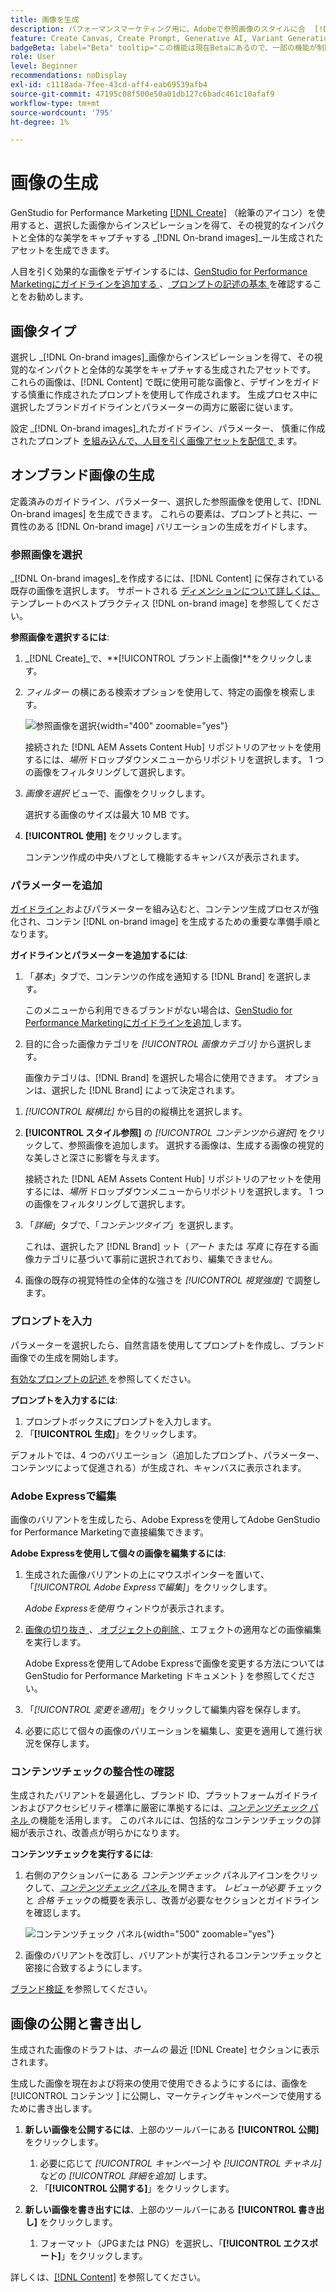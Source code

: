 ```yaml
---
title: 画像を生成
description: パフォーマンスマーケティング用に、Adobeで参照画像のスタイルに合  [!DNL GenStudio]  た画像を作成します。
feature: Create Canvas, Create Prompt, Generative AI, Variant Generation, Content Generation
badgeBeta: label="Beta" tooltip="この機能は現在Betaにあるので、一部の機能が制限されるか、変更される可能性があります。"
role: User
level: Beginner
recommendations: noDisplay
exl-id: c1118ada-7fee-43cd-aff4-eab69539afb4
source-git-commit: 47195c08f500e50a01db127c6badc461c10afaf9
workflow-type: tm+mt
source-wordcount: '795'
ht-degree: 1%

---
```


# 画像の生成

GenStudio for Performance Marketing [[!DNL Create]](/help/user-guide/create/overview.md) （絵筆のアイコン）を使用すると、選択した画像からインスピレーションを得て、その視覚的なインパクトと全体的な美学をキャプチャする _[!DNL On-brand images]_ール生成されたアセットを生成できます。<!-- [two types of images](#image-types) using GenStudio for Performance Marketing [[!DNL Create]](/help/user-guide/create/overview.md) (paintbrush icon)—_[!DNL On-brand images]_ and _[!DNL Similar images]_. -->

人目を引く効果的な画像をデザインするには、[GenStudio for Performance Marketingにガイドラインを追加する ](/help/user-guide/guidelines/add-guidelines.md)、[ プロンプトの記述の基本 ](/help/user-guide/effective-prompts.md) を確認することをお勧めします。

## 画像タイプ

選択し _[!DNL On-brand images]_画像からインスピレーションを得て、その視覚的なインパクトと全体的な美学をキャプチャする生成されたアセットです。 これらの画像は、[!DNL Content] で既に使用可能な画像と、デザインをガイドする慎重に作成されたプロンプトを使用して作成されます。 生成プロセス中に選択したブランドガイドラインとパラメーターの両方に厳密に従います。

設定 _[!DNL On-brand images]_れたガイドライン、パラメーター、<!-- and _[!DNL Similar images]_ --> 慎重に作成されたプロンプト [ を組み込んで、人目を引く画像アセットを配信で ](/help/user-guide/effective-prompts.md) ます。

<!-- * _[!DNL Similar images]_—Image assets created with strong similarity to an existing selected image available in [!DNL Content]. When generating similar images, GenStudio for Performance Marketing redesigns the selected image, giving slight variations on the content to provide variety and nuance. -->

## オンブランド画像の生成

定義済みのガイドライン、パラメーター、選択した参照画像を使用して、[!DNL On-brand images] を生成できます。 これらの要素は、プロンプトと共に、一貫性のある [!DNL On-brand image] バリエーションの生成をガイドします。

### 参照画像を選択

_[!DNL On-brand images]_を作成するには、[!DNL Content] に保存されている既存の画像を選択します。 サポートされる [ ディメンションについて詳しくは、](/help/user-guide/content/best-practices-for-templates.md#follow-channel-specific-template-guidelines) テンプレートのベストプラクティス [!DNL on-brand image] を参照してください。

**参照画像を選択するには**:

1. _[!DNL Create]_で、**[!UICONTROL ブランド上画像]**をクリックします。
1. _フィルター_ の横にある検索オプションを使用して、特定の画像を検索します。

   ![ 参照画像を選択 ](/help/assets/select-img.png){width="400" zoomable="yes"}

   接続された [!DNL AEM Assets Content Hub] リポジトリのアセットを使用するには、_場所_ ドロップダウンメニューからリポジトリを選択します。 1 つの画像をフィルタリングして選択します。

1. _画像を選択_ ビューで、画像をクリックします。

   選択する画像のサイズは最大 10 MB です。

1. **[!UICONTROL 使用]** をクリックします。

   コンテンツ作成の中央ハブとして機能するキャンバスが表示されます。

### パラメーターを追加

[ ガイドライン ](/help/user-guide/guidelines/overview.md) およびパラメーターを組み込むと、コンテンツ生成プロセスが強化され、コンテン [!DNL on-brand image] を生成するための重要な準備手順となります。

**ガイドラインとパラメーターを追加するには**:

1. 「_基本_」タブで、コンテンツの作成を通知する [!DNL Brand] を選択します。

   このメニューから利用できるブランドがない場合は、[GenStudio for Performance Marketingにガイドラインを追加 ](/help/user-guide/guidelines/add-guidelines.md) します。

1. 目的に合った画像カテゴリを _[!UICONTROL 画像カテゴリ]_ から選択します。

   画像カテゴリは、[!DNL Brand] を選択した場合に使用できます。 オプションは、選択した [!DNL Brand] によって決定されます。

<!-- 1. _(Optional)_ Select a custom model from _[!UICONTROL Model]_.

   Models are available if you access to [custom models in Firefly](https://adobedx.slack.com/archives/CMF1JGMLY/p1743534402774569). The _Models_ list will be blank if you do not have access. -->

1. _[!UICONTROL 縦横比]_ から目的の縦横比を選択します。
1. **[!UICONTROL スタイル参照]** の _[!UICONTROL コンテンツから選択]_ をクリックして、参照画像を追加します。 選択する画像は、生成する画像の視覚的な美しさと深さに影響を与えます。

   接続された [!DNL AEM Assets Content Hub] リポジトリのアセットを使用するには、_場所_ ドロップダウンメニューからリポジトリを選択します。 1 つの画像をフィルタリングして選択します。

1. 「_詳細_」タブで、「_コンテンツタイプ_」を選択します。

   これは、選択したア [!DNL Brand] ット（_アート_ または _写真_ に存在する画像カテゴリに基づいて事前に選択されており、編集できません。

1. 画像の既存の視覚特性の全体的な強さを _[!UICONTROL 視覚強度]_ で調整します。

### プロンプトを入力

パラメーターを選択したら、自然言語を使用してプロンプトを作成し、ブランド画像での生成を開始します。

[ 有効なプロンプトの記述 ](/help/user-guide/effective-prompts.md) を参照してください。

**プロンプトを入力するには**:

1. プロンプトボックスにプロンプトを入力します。
1. 「**[!UICONTROL 生成]**」をクリックします。

デフォルトでは、4 つのバリエーション（追加したプロンプト、パラメーター、コンテンツによって促進される）が生成され、キャンバスに表示されます。

### Adobe Expressで編集

画像のバリアントを生成したら、Adobe Expressを使用してAdobe GenStudio for Performance Marketingで直接編集できます。

**Adobe Expressを使用して個々の画像を編集するには**:

1. 生成された画像バリアントの上にマウスポインターを置いて、「_[!UICONTROL Adobe Expressで編集]_」をクリックします。

   _Adobe Expressを使用_ ウィンドウが表示されます。

1. [ 画像の切り抜き ](https://helpx.adobe.com/express/create-and-edit-images/edit-images/crop-images.html)、[ オブジェクトの削除 ](https://helpx.adobe.com/express/create-and-edit-images/create-and-modify-with-generative-ai/remove-objects-generative-fill.html)、エフェクトの適用などの画像編集を実行します。

   Adobe Expressを使用してAdobe Expressで画像を変更する方法については [](https://helpx.adobe.com/express/user-guide.html)GenStudio for Performance Marketing ドキュメント } を参照してください。

1. 「_[!UICONTROL 変更を適用]_」をクリックして編集内容を保存します。
1. 必要に応じて個々の画像のバリエーションを編集し、変更を適用して進行状況を保存します。

### コンテンツチェックの整合性の確認

生成されたバリアントを最適化し、ブランド ID、プラットフォームガイドラインおよびアクセシビリティ標準に厳密に準拠するには、[_コンテンツチェック_ パネル ](/help/user-guide/guidelines/brand-validation.md#content-check-panel) の機能を活用します。 このパネルには、包括的なコンテンツチェックの詳細が表示され、改善点が明らかになります。

**コンテンツチェックを実行するには**:

1. 右側のアクションバーにある _コンテンツチェック_ パネルアイコンをクリックして、[_コンテンツチェック_ パネル ](/help/user-guide/guidelines/brand-validation.md#content-check-panel) を開きます。 *レビューが必要* チェックと *合格* チェックの概要を表示し、改善が必要なセクションとガイドラインを確認します。

   ![_コンテンツチェック_ パネル ](/help/assets/content-check-img.png){width="500" zoomable="yes"}

1. 画像のバリアントを改訂し、バリアントが実行されるコンテンツチェックと密接に合致するようにします。

[ ブランド検証 ](/help/user-guide/guidelines/brand-validation.md) を参照してください。

<!-- ## Generate Similar images

You can quickly generate images similar to a selected image within [!DNL Content] from the [!DNL Create] home.

**To create _[!DNL Similar images]_**:

1. In _[!DNL Create]_, click **[!UICONTROL Similar images]**.
1. Use the search option, adjacent to _Filter_, to find a specific image.

   To use assets from a connected [!DNL AEM Assets Content Hub] repository, choose a repository from the _Location_ drop-down menu. Filter and select one image.

1. In the _Select image_ view, click on an image.
1. Click **[!UICONTROL Use]**.

   The Canvas, which serves as the central hub for content creation, is displayed. Four image variations similar to the original selected image appear.

   ![Generate similar images](/help/assets/generate-similar.png){width="400" zoomable="yes"} -->

## 画像の公開と書き出し

生成された画像のドラフトは、_ホームの_ 最近 [!DNL Create] セクションに表示されます。

生成した画像を現在および将来の使用で使用できるようにするには、画像を [!UICONTROL  コンテンツ ] に公開し、マーケティングキャンペーンで使用するために書き出します。

1. **新しい画像を公開するには**、上部のツールバーにある **[!UICONTROL 公開]** をクリックします。
   1. 必要に応じて _[!UICONTROL キャンペーン]_ や _[!UICONTROL チャネル]_ などの _[!UICONTROL 詳細を追加]_ します。
   1. 「**[!UICONTROL 公開する]**」をクリックします。

1. **新しい画像を書き出すには**、上部のツールバーにある **[!UICONTROL 書き出し]** をクリックします。
   1. フォーマット（JPGまたは PNG）を選択し、「**[!UICONTROL エクスポート]**」をクリックします。

詳しくは、[[!DNL Content]](/help/user-guide/content/overview.md#search-and-find-approved-content) を参照してください。
